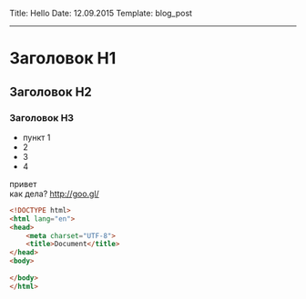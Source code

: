 Title: Hello
Date: 12.09.2015
Template: blog_post

----

# Заголовок H1
## Заголовок H2
### Заголовок H3

- пункт 1
- 2
- 3
- 4

привет <br> как дела? http://goo.gl/

```html
<!DOCTYPE html>
<html lang="en">
<head>
    <meta charset="UTF-8">
    <title>Document</title>
</head>
<body>
    
</body>
</html>
```

